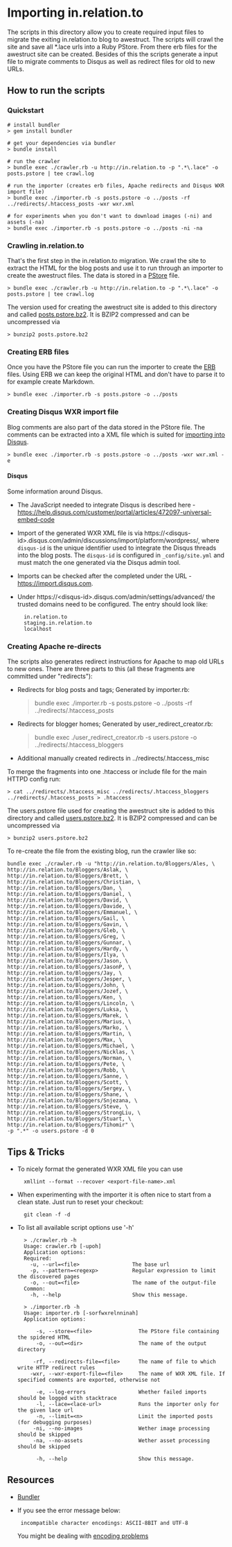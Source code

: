 # Importing in.relation.to

The scripts in this directory allow you to create required input files to migrate
the exiting in.relation.to blog to awestruct.
The scripts will crawl the site and save all *.lace urls into a Ruby PStore.
From there erb files for the awestruct site can be created. Besides of this the scripts
generate a input file to migrate comments to Disqus as well as redirect files for
old to new URLs.

## How to run the scripts

### Quickstart

    # install bundler
    > gem install bundler

    # get your dependencies via bundler
    > bundle install

    # run the crawler
    > bundle exec ./crawler.rb -u http://in.relation.to -p ".*\.lace" -o posts.pstore | tee crawl.log

    # run the importer (creates erb files, Apache redirects and Disqus WXR import file)
    > bundle exec ./importer.rb -s posts.pstore -o ../posts -rf ../redirects/.htaccess_posts -wxr wxr.xml

    # for experiments when you don't want to download images (-ni) and assets (-na)
    > bundle exec ./importer.rb -s posts.pstore -o ../posts -ni -na


### Crawling in.relation.to

That's the first step in the in.relation.to migration. We crawl the site to extract
the HTML for the blog posts and use it to run through an importer to create the
awestruct files. The data is stored in a [PStore](http://ruby-doc.org/stdlib-2.1.2/libdoc/pstore/rdoc/PStore.html) file.

    > bundle exec ./crawler.rb -u http://in.relation.to -p ".*\.lace" -o posts.pstore | tee crawl.log

The version used for creating the awestruct site is added to this directory and
called [posts.pstore.bz2](./posts.pstore.bz2). It is BZIP2 compressed and can be
uncompressed via

    > bunzip2 posts.pstore.bz2

### Creating ERB files

Once you have the PStore file you can run the importer to create the [ERB](http://www.stuartellis.eu/articles/erb/) files. Using ERB we can keep the original HTML and don't
have to parse it to for example create Markdown.

    > bundle exec ./importer.rb -s posts.pstore -o ../posts

### Creating Disqus WXR import file

Blog comments are also part of the data stored in the PStore file. The comments can be extracted into a XML file which is suited for
[importing into Disqus](https://help.disqus.com/customer/portal/articles/472150-custom-xml-import-format).

    > bundle exec ./importer.rb -s posts.pstore -o ../posts -wxr wxr.xml -e

#### Disqus

Some information around Disqus.

* The JavaScript needed to integrate Disqus is described here - https://help.disqus.com/customer/portal/articles/472097-universal-embed-code
* Import of the generated WXR XML file is via https://\<disqus-id\>.disqus.com/admin/discussions/import/platform/wordpress/, where `disqus-id` is the unique identifier
used to integrate the Disqus threads into the blog posts. The `disqus-id` is configured
in `_config/site.yml` and must match the one generated via the Disqus admin tool.
* Imports can be checked after the completed under the URL - https://import.disqus.com.
* Under https://\<disqus-id\>.disqus.com/admin/settings/advanced/ the trusted domains need to be configured. The entry should look like:

        in.relation.to
        staging.in.relation.to
        localhost

### Creating Apache re-directs

The scripts also generates redirect instructions for Apache to map old URLs to new ones.
There are three parts to this (all these fragments are committed under "redirects"):

* Redirects for blog posts and tags; Generated by importer.rb:

    > bundle exec ./importer.rb -s posts.pstore -o ../posts -rf ../redirects/.htaccess_posts

* Redirects for blogger homes; Generated by user_redirect_creator.rb:

    > bundle exec ./user_redirect_creator.rb -s users.pstore -o ../redirects/.htaccess_bloggers

* Additional manually created redirects in ../redirects/.htaccess_misc

To merge the fragments into one .htaccess or include file for the main HTTPD config run:

    > cat ../redirects/.htaccess_misc ../redirects/.htaccess_bloggers ../redirects/.htaccess_posts > .htaccess

The users.pstore file used for creating the awestruct site is added to this directory and
called [users.pstore.bz2](./users.pstore.bz2). It is BZIP2 compressed and can be
uncompressed via

    > bunzip2 users.pstore.bz2

To re-create the file from the existing blog, run the crawler like so:

    bundle exec ./crawler.rb -u "http://in.relation.to/Bloggers/Ales, \
    http://in.relation.to/Bloggers/Aslak, \
    http://in.relation.to/Bloggers/Brett, \
    http://in.relation.to/Bloggers/Christian, \
    http://in.relation.to/Bloggers/Dan, \
    http://in.relation.to/Bloggers/Daniel, \
    http://in.relation.to/Bloggers/David, \
    http://in.relation.to/Bloggers/Davide, \
    http://in.relation.to/Bloggers/Emmanuel, \
    http://in.relation.to/Bloggers/Gail, \
    http://in.relation.to/Bloggers/Gavin, \
    http://in.relation.to/Bloggers/Gleb, \
    http://in.relation.to/Bloggers/Greg, \
    http://in.relation.to/Bloggers/Gunnar, \
    http://in.relation.to/Bloggers/Hardy, \
    http://in.relation.to/Bloggers/Ilya, \
    http://in.relation.to/Bloggers/Jason, \
    http://in.relation.to/Bloggers/JasonP, \
    http://in.relation.to/Bloggers/Jay, \
    http://in.relation.to/Bloggers/Jesper, \
    http://in.relation.to/Bloggers/John, \
    http://in.relation.to/Bloggers/Jozef, \
    http://in.relation.to/Bloggers/Ken, \
    http://in.relation.to/Bloggers/Lincoln, \
    http://in.relation.to/Bloggers/Luksa, \
    http://in.relation.to/Bloggers/Marek, \
    http://in.relation.to/Bloggers/Marius, \
    http://in.relation.to/Bloggers/Marko, \
    http://in.relation.to/Bloggers/Martin, \
    http://in.relation.to/Bloggers/Max, \
    http://in.relation.to/Bloggers/Michael, \
    http://in.relation.to/Bloggers/Nicklas, \
    http://in.relation.to/Bloggers/Norman, \
    http://in.relation.to/Bloggers/Pete, \
    http://in.relation.to/Bloggers/Robb, \
    http://in.relation.to/Bloggers/Sanne, \
    http://in.relation.to/Bloggers/Scott, \
    http://in.relation.to/Bloggers/Sergey, \
    http://in.relation.to/Bloggers/Shane, \
    http://in.relation.to/Bloggers/Snjezana, \
    http://in.relation.to/Bloggers/Steve, \
    http://in.relation.to/Bloggers/StrongLiu, \
    http://in.relation.to/Bloggers/Stuart, \
    http://in.relation.to/Bloggers/Tihomir" \
    -p ".*" -o users.pstore -d 0

## Tips & Tricks

* To nicely format the generated WXR XML file you can use

        xmllint --format --recover <export-file-name>.xml

* When experimenting with the importer it is often nice to start from a clean state. Just run to reset your checkout:

        git clean -f -d

* To list all available script options use '-h'

        > ./crawler.rb -h
        Usage: crawler.rb [-upoh]
        Application options:
        Required:
          -u, --url=<file>                 The base url
          -p, --pattern=<regexp>           Regular expression to limit the discovered pages
          -o, --out=<file>                 The name of the output-file
        Common:
          -h, --help                       Show this message.

        > ./importer.rb -h
        Usage: importer.rb [-sorfwxrelnninah]
        Application options:

            -s, --store=<file>               The PStore file containing the spidered HTML
            -o, --out=<dir>                  The name of the output directory

           -rf, --redirects-file=<file>      The name of file to which write HTTP redirect rules
          -wxr, --wxr-export-file=<file>     The name of WXR XML file. If specified comments are exported, otherwise not

            -e, --log-errors                 Whether failed imports should be logged with stacktrace
            -l, --lace=<lace-url>            Runs the importer only for the given lace url
            -n, --limit=<n>                  Limit the imported posts (for debugging purposes)
           -ni, --no-images                  Wether image processing should be skipped
           -na, --no-assets                  Wether asset processing should be skipped

            -h, --help                       Show this message.

## Resources

* [Bundler](http://gembundler.com/)
*  If you see the error message below:

        incompatible character encodings: ASCII-8BIT and UTF-8

   You might be dealing with [encoding problems](http://talk-archive.awestruct.org/Stumbling-onto-an-encoding-problem-right-from-the-start-td39.html)

